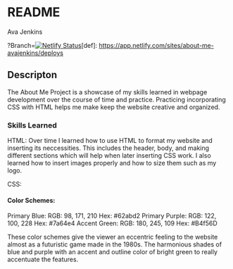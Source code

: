 # README


Ava Jenkins

?Branch=[![Netlify Status](https://api.netlify.com/api/v1/badges/cd3aa7e5-1ad6-452a-9eed-161c603886c4/deploy-status)](https://app.netlify.com/sites/about-me-avajenkins/deploys)[def]: https://app.netlify.com/sites/about-me-avajenkins/deploys

## Descripton
The About Me Project is a showcase of my skills learned in webpage development over the course of time and practice. Practicing incorporating CSS with HTML helps me make keep the website creative and organized.

### Skills Learned
HTML: Over time I learned how to use HTML to format my website and inserting its neccessities. This includes the header, body, and making different sections which will help when later inserting CSS work. I also learned how to insert images properly and how to size them such as my logo.

CSS: 

#### Color Schemes:

Primary Blue:
RGB: 98, 171, 210
Hex: #62abd2
Primary Purple:
RGB: 122, 100, 228
Hex: #7a64e4
Accent Green:
RGB: 180, 245, 109
Hex: #B4f56D

These color schemes give the viewer an eccentric feeling to the website almost as a futuristic game made in the 1980s. The harmonious shades of blue and purple with an accent and outline color of bright green to really accentuate the features.